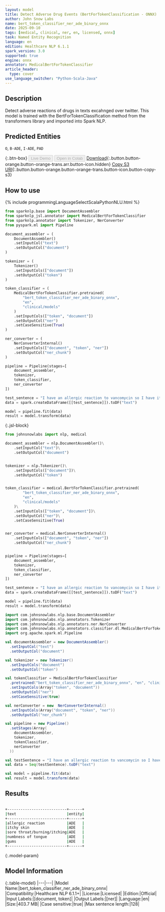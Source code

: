 ```yaml
---
layout: model
title: Detect Adverse Drug Events (BertForTokenClassification - ONNX)
author: John Snow Labs
name: bert_token_classifier_ner_ade_binary_onnx
date: 2025-09-10
tags: [medical, clinical, ner, en, licensed, onnx]
task: Named Entity Recognition
language: en
edition: Healthcare NLP 6.1.1
spark_version: 3.0
supported: true
engine: onnx
annotator: MedicalBertForTokenClassifier
article_header:
  type: cover
use_language_switcher: "Python-Scala-Java"
---
```


## Description

Detect adverse reactions of drugs in texts excahnged over twitter. This model is trained with the BertForTokenClassification method from the transformers library and imported into Spark NLP.

## Predicted Entities

`O`, `B-ADE`, `I-ADE`, `PAD`

{:.btn-box}
<button class="button button-orange" disabled>Live Demo</button>
<button class="button button-orange" disabled>Open in Colab</button>
[Download](https://s3.amazonaws.com/auxdata.johnsnowlabs.com/clinical/models/bert_token_classifier_ner_ade_binary_onnx_en_6.1.1_3.0_1757520257825.zip){:.button.button-orange.button-orange-trans.arr.button-icon.hidden}
[Copy S3 URI](s3://auxdata.johnsnowlabs.com/clinical/models/bert_token_classifier_ner_ade_binary_onnx_en_6.1.1_3.0_1757520257825.zip){:.button.button-orange.button-orange-trans.button-icon.button-copy-s3}

## How to use



<div class="tabs-box" markdown="1">
{% include programmingLanguageSelectScalaPythonNLU.html %}

```python
from sparknlp.base import DocumentAssembler
from sparknlp_jsl.annotator import MedicalBertForTokenClassifier
from sparknlp.annotator import Tokenizer, NerConverter
from pyspark.ml import Pipeline

document_assembler = (
    DocumentAssembler()
    .setInputCol("text")
    .setOutputCol("document")
)

tokenizer = (
    Tokenizer()
    .setInputCols(["document"])
    .setOutputCol("token")
)

token_classifier = (
    MedicalBertForTokenClassifier.pretrained(
        "bert_token_classifier_ner_ade_binary_onnx",
        "en",
        "clinical/models"
    )
    .setInputCols(["token", "document"])
    .setOutputCol("ner")
    .setCaseSensitive(True)
)

ner_converter = (
    NerConverterInternal()
    .setInputCols(["document", "token", "ner"])
    .setOutputCol("ner_chunk")
)

pipeline = Pipeline(stages=[
    document_assembler,
    tokenizer,
    token_classifier,
    ner_converter
])

test_sentence = "I have an allergic reaction to vancomycin so I have itchy skin, sore throat/burning/itching, numbness of tongue and gums. I would not recommend this drug to anyone, especially since I have never had such an adverse reaction to any other medication."
data = spark.createDataFrame([[test_sentence]]).toDF("text")

model = pipeline.fit(data)
result = model.transform(data)
```
{:.jsl-block}
```python
from johnsnowlabs import nlp, medical

document_assembler = nlp.DocumentAssembler()\
    .setInputCol("text")\
    .setOutputCol("document")


tokenizer = nlp.Tokenizer()\
    .setInputCols(["document"])\
    .setOutputCol("token")


token_classifier = medical.BertForTokenClassifier.pretrained(
        "bert_token_classifier_ner_ade_binary_onnx",
        "en",
        "clinical/models"
    )\
    .setInputCols(["token", "document"])\
    .setOutputCol("ner")\
    .setCaseSensitive(True)


ner_converter = medical.NerConverterInternal()
    .setInputCols(["document", "token", "ner"])
    .setOutputCol("ner_chunk")


pipeline = Pipeline(stages=[
    document_assembler,
    tokenizer,
    token_classifier,
    ner_converter
])

test_sentence = "I have an allergic reaction to vancomycin so I have itchy skin, sore throat/burning/itching, numbness of tongue and gums. I would not recommend this drug to anyone, especially since I have never had such an adverse reaction to any other medication."
data = spark.createDataFrame([[test_sentence]]).toDF("text")

model = pipeline.fit(data)
result = model.transform(data)
```

```scala
import com.johnsnowlabs.nlp.base.DocumentAssembler
import com.johnsnowlabs.nlp.annotators.Tokenizer
import com.johnsnowlabs.nlp.annotators.ner.NerConverter
import com.johnsnowlabs.nlp.annotators.classifier.dl.MedicalBertForTokenClassifier
import org.apache.spark.ml.Pipeline

val documentAssembler = new DocumentAssembler()
  .setInputCol("text")
  .setOutputCol("document")

val tokenizer = new Tokenizer()
  .setInputCols("document")
  .setOutputCol("token")

val tokenClassifier = MedicalBertForTokenClassifier
  .pretrained("bert_token_classifier_ner_ade_binary_onnx", "en", "clinical/models")
  .setInputCols(Array("token", "document"))
  .setOutputCol("ner")
  .setCaseSensitive(true)

val nerConverter = new  NerConverterInternal()
  .setInputCols(Array("document", "token", "ner"))
  .setOutputCol("ner_chunk")

val pipeline = new Pipeline()
  .setStages(Array(
    documentAssembler,
    tokenizer,
    tokenClassifier,
    nerConverter
  ))

val testSentence = "I have an allergic reaction to vancomycin so I have itchy skin, sore throat/burning/itching, numbness of tongue and gums. I would not recommend this drug to anyone, especially since I have never had such an adverse reaction to any other medication."
val data = Seq(testSentence).toDF("text")

val model = pipeline.fit(data)
val result = model.transform(data)
```
</div>

## Results

```bash

+---------------------------+------+
|text                       |entity|
+---------------------------+------+
|allergic reaction          |ADE   |
|itchy skin                 |ADE   |
|sore throat/burning/itching|ADE   |
|numbness of tongue         |ADE   |
|gums                       |ADE   |
+---------------------------+------+

```

{:.model-param}
## Model Information

{:.table-model}
|---|---|
|Model Name:|bert_token_classifier_ner_ade_binary_onnx|
|Compatibility:|Healthcare NLP 6.1.1+|
|License:|Licensed|
|Edition:|Official|
|Input Labels:|[document, token]|
|Output Labels:|[ner]|
|Language:|en|
|Size:|403.7 MB|
|Case sensitive:|true|
|Max sentence length:|128|
